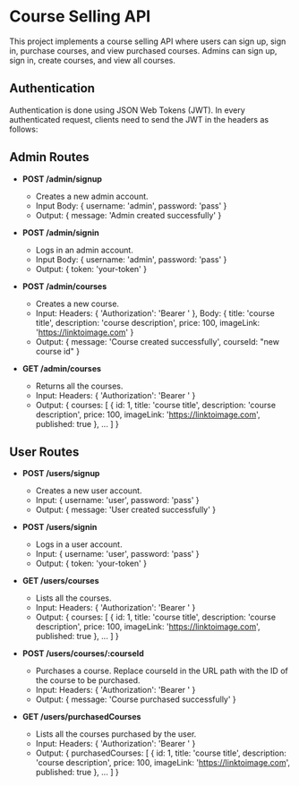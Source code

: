 # Course Selling API

This project implements a course selling API where users can sign up, sign in, purchase courses, and view purchased courses. Admins can sign up, sign in, create courses, and view all courses.

## Authentication

Authentication is done using JSON Web Tokens (JWT). In every authenticated request, clients need to send the JWT in the headers as follows:

## Admin Routes

- **POST /admin/signup**
  - Creates a new admin account.
  - Input Body: { username: 'admin', password: 'pass' }
  - Output: { message: 'Admin created successfully' }

- **POST /admin/signin**
  - Logs in an admin account.
  - Input Body: { username: 'admin', password: 'pass' }
  - Output: { token: 'your-token' }

- **POST /admin/courses**
  - Creates a new course.
  - Input: Headers: { 'Authorization': 'Bearer <your-token>' }, Body: { title: 'course title', description: 'course description', price: 100, imageLink: 'https://linktoimage.com' }
  - Output: { message: 'Course created successfully', courseId: "new course id" }

- **GET /admin/courses**
  - Returns all the courses.
  - Input: Headers: { 'Authorization': 'Bearer <your-token>' }
  - Output: { courses: [ { id: 1, title: 'course title', description: 'course description', price: 100, imageLink: 'https://linktoimage.com', published: true }, ... ] }

## User Routes

- **POST /users/signup**
  - Creates a new user account.
  - Input: { username: 'user', password: 'pass' }
  - Output: { message: 'User created successfully' }

- **POST /users/signin**
  - Logs in a user account.
  - Input: { username: 'user', password: 'pass' }
  - Output: { token: 'your-token' }

- **GET /users/courses**
  - Lists all the courses.
  - Input: Headers: { 'Authorization': 'Bearer <your-token>' }
  - Output: { courses: [ { id: 1, title: 'course title', description: 'course description', price: 100, imageLink: 'https://linktoimage.com', published: true }, ... ] }

- **POST /users/courses/:courseId**
  - Purchases a course. Replace courseId in the URL path with the ID of the course to be purchased.
  - Input: Headers: { 'Authorization': 'Bearer <your-token>' }
  - Output: { message: 'Course purchased successfully' }

- **GET /users/purchasedCourses**
  - Lists all the courses purchased by the user.
  - Input: Headers: { 'Authorization': 'Bearer <your-token>' }
  - Output: { purchasedCourses: [ { id: 1, title: 'course title', description: 'course description', price: 100, imageLink: 'https://linktoimage.com', published: true }, ... ] }

